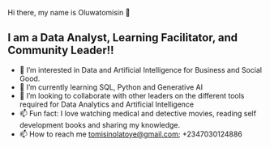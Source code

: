 Hi there, my name is Oluwatomisin 👋


## I am a Data Analyst, Learning Facilitator, and Community Leader!!
- 👀 I’m interested in Data and Artificial Intelligence for Business and Social Good.
- 🌱 I’m currently learning SQL, Python and Generative AI 
- 💞️ I’m looking to collaborate with other leaders on the different tools required for Data Analytics and Artificial Intelligence
- 📫 Fun fact: I love watching medical and detective movies, reading self development books and sharing my knowledge.
- 📫 How to reach me tomisinolatoye@gmail.com; +2347030124886

<!---
TomisinOlatoye/TomisinOlatoye is a ✨ special ✨ repository because its `README.md` (this file) appears on your GitHub profile.
You can click the Preview link to take a look at your changes.
--->
